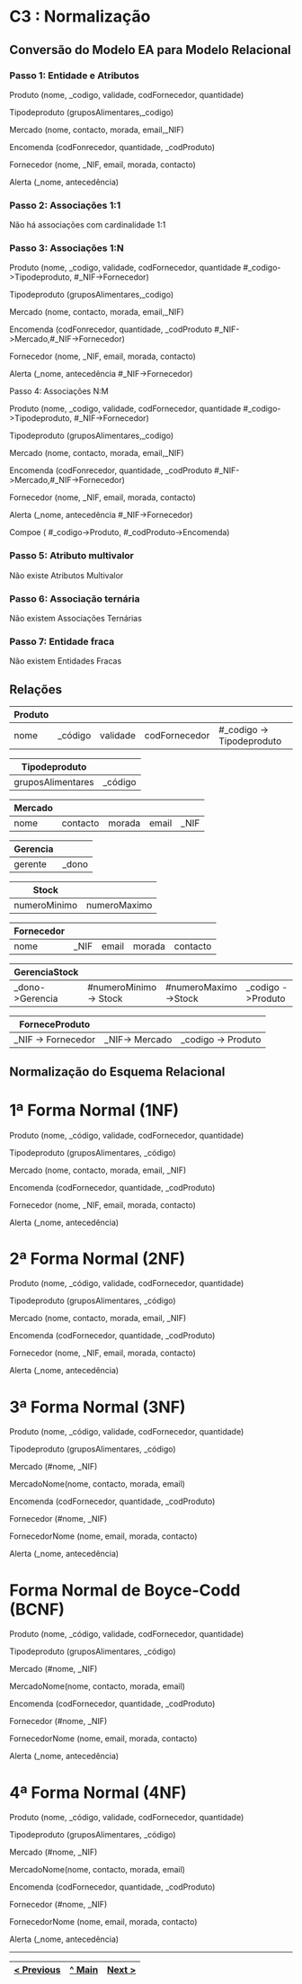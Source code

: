 # C3 : Normalização

## Conversão do Modelo EA para Modelo Relacional

### Passo 1: Entidade e Atributos 

Produto (nome, _codigo, validade, codFornecedor, quantidade)

Tipodeproduto (gruposAlimentares,_codigo)

Mercado (nome, contacto, morada, email,_NIF)

Encomenda (codFonrecedor, quantidade, _codProduto)

Fornecedor (nome, _NIF, email, morada, contacto)

Alerta (_nome, antecedência)

### Passo 2: Associações 1:1

Não há associações com cardinalidade 1:1

### Passo 3: Associações 1:N

Produto (nome, _codigo, validade, codFornecedor, quantidade
  #_codigo->Tipodeproduto, #_NIF->Fornecedor)

Tipodeproduto (gruposAlimentares,_codigo)

Mercado (nome, contacto, morada, email,_NIF)

Encomenda (codFonrecedor, quantidade, _codProduto
  #_NIF->Mercado,#_NIF->Fornecedor)

Fornecedor (nome, _NIF, email, morada, contacto)

Alerta (_nome, antecedência
  #_NIF->Fornecedor)

Passo 4: Associações N:M

Produto (nome, _codigo, validade, codFornecedor, quantidade
  #_codigo->Tipodeproduto, #_NIF->Fornecedor)

Tipodeproduto (gruposAlimentares,_codigo)

Mercado (nome, contacto, morada, email,_NIF)

Encomenda (codFonrecedor, quantidade, _codProduto
  #_NIF->Mercado,#_NIF->Fornecedor)

Fornecedor (nome, _NIF, email, morada, contacto)

Alerta (_nome, antecedência
 #_NIF->Fornecedor)

Compoe ( #_codigo->Produto, #_codProduto->Encomenda)

### Passo 5: Atributo multivalor

Não existe Atributos Multivalor

### Passo 6: Associação ternária

Não existem Associações Ternárias

### Passo 7: Entidade fraca

Não existem Entidades Fracas


## Relações

|Produto    |       |        |              |                         |
|-----------|------ |--------|--------------|-------------------------|
|nome       |_código|validade|codFornecedor|#_codigo -> Tipodeproduto|

|Tipodeproduto    |       |
|-----------------|-------|
|gruposAlimentares|_código|

|Mercado|        |      |     |    |
|-------|--------|------|-----|----|
|nome   |contacto|morada|email|_NIF|

|Gerencia|     |
|--------|-----|
|gerente |_dono|

|Stock       |            |
|------------|------------|
|numeroMinimo|numeroMaximo|

|Fornecedor|    |     |      |        |
|----------|----|-----|------|--------|
|nome      |_NIF|email|morada|contacto|

|GerenciaStock  |                      |                    |                 |                        |
|---------------|----------------------|--------------------|-----------------|------------------------|
|_dono->Gerencia|#numeroMinimo -> Stock|#numeroMaximo->Stock|_codigo ->Produto|_codigo -> Tipodeproduto|

|ForneceProduto    |              |                  |
|------------------|--------------|------------------|
|_NIF -> Fornecedor|_NIF-> Mercado|_codigo -> Produto|

## Normalização do Esquema Relacional

# 1ª Forma Normal (1NF)

Produto (nome, _código, validade, codFornecedor, quantidade)

Tipodeproduto (gruposAlimentares, _código)

Mercado (nome, contacto, morada, email, _NIF)

Encomenda (codFornecedor, quantidade, _codProduto)

Fornecedor (nome, _NIF, email, morada, contacto)

Alerta (_nome, antecedência)

# 2ª Forma Normal (2NF)

Produto (nome, _código, validade, codFornecedor, quantidade)

Tipodeproduto (gruposAlimentares, _código)

Mercado (nome, contacto, morada, email, _NIF)

Encomenda (codFornecedor, quantidade, _codProduto)

Fornecedor (nome, _NIF, email, morada, contacto)

Alerta (_nome, antecedência)

# 3ª Forma Normal (3NF)

Produto (nome, _código, validade, codFornecedor, quantidade)

Tipodeproduto (gruposAlimentares, _código)

Mercado (#nome, _NIF) 

MercadoNome(nome, contacto, morada, email)

Encomenda (codFornecedor, quantidade, _codProduto)

Fornecedor (#nome, _NIF)

FornecedorNome (nome, email, morada, contacto)

Alerta (_nome, antecedência)

# Forma Normal de Boyce-Codd (BCNF)

Produto (nome, _código, validade, codFornecedor, quantidade)

Tipodeproduto (gruposAlimentares, _código)

Mercado (#nome, _NIF) 

MercadoNome(nome, contacto, morada, email)

Encomenda (codFornecedor, quantidade, _codProduto)

Fornecedor (#nome, _NIF)

FornecedorNome (nome, email, morada, contacto)

Alerta (_nome, antecedência)

# 4ª Forma Normal (4NF)

Produto (nome, _código, validade, codFornecedor, quantidade)

Tipodeproduto (gruposAlimentares, _código)

Mercado (#nome, _NIF) 

MercadoNome(nome, contacto, morada, email)

Encomenda (codFornecedor, quantidade, _codProduto)

Fornecedor (#nome, _NIF)

FornecedorNome (nome, email, morada, contacto)

Alerta (_nome, antecedência)

---
[< Previous](rebd02.md) | [^ Main](https://github.com/TCM21-SIBD03/reportSIBD) | [Next >](rebd04.md)
:--- | :---: | ---: 
